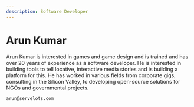 ```yaml
---
description: Software Developer
---
```


# Arun Kumar

Arun Kumar is interested in games and game design and is trained and has over 20 years of experience as a software developer. He is interested in building tools to tell locative, interactive media stories and is building a platform for this. He has worked in various fields from corporate gigs, consulting in the Silicon Valley, to developing open-source solutions for NGOs and governmental projects.

```text
arun@servelots.com
```

